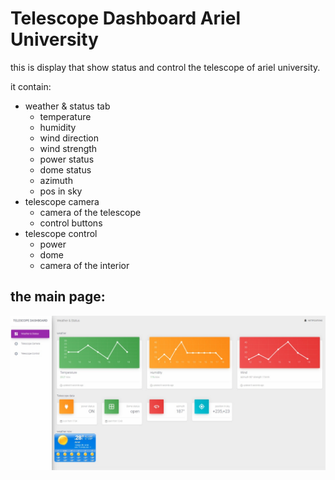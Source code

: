 # Telescope Dashboard Ariel University

this is display that show status and control the telescope of ariel university.

it contain:
* weather & status tab
    * temperature
    * humidity
    * wind direction
    * wind strength
    * power status
    * dome status 
    * azimuth
    * pos in sky
* telescope camera
    * camera of the telescope
    * control buttons
* telescope control
    * power
    * dome
    * camera of the interior
## the main page:
![example](https://github.com/ishay320/stars_dashboard/blob/main/docs/mainPage.jpeg)
